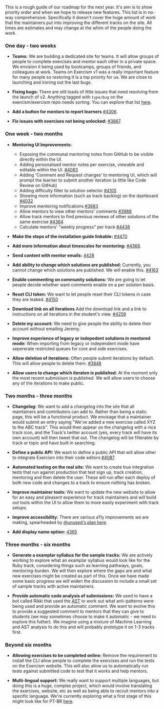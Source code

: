 This is a rough guide of our roadmap for the next year. It's aim is to show priority order and when we hope to release new features. This list is in no-way comprehensive. Specifically it doesn't cover the huge amount of work that the maintainers put into improving the different tracks on the site. All times are estimates and may change at the whim of the people doing the work.

### One day - two weeks

- **Teams:** We are building a dedicated site for teams. It will allow groups of people to complete exercises and mentor each other in a private space. We envision it being used by bootcamps, groups of friends, and colleagues at work. Teams on Exercism v1 was a really important feature for many people so restoring it is a top priority for us. We are close to launching and ironing out the last bugs.

- **Fixing bugs:** There are still loads of little issues that need resolving from the launch of v2. Anything tagged with `type/bug` on the exercism/exercism repo needs sorting. You can explore that list [here](https://github.com/exercism/exercism/issues?q=is%3Aissue+is%3Aopen+label%3Atype%2Fbug).

- **Add a button for mentors to report learners** [#4306](https://github.com/exercism/exercism/issues/4306).

- **Fix issues with exercises not being unlocked:** [#3867](https://github.com/exercism/exercism/issues/3867).

### One week - two months

- **Mentoring UI Improvements:**
  - Exposing the communal mentoring notes from GitHub to be visible directly within the UI.
  - Adding personalised mentor notes per exercise, viewable and editable within the UI. [#4083](https://github.com/exercism/exercism/issues/4083)
  - Adding 'Comment and Request changes' to mentoring UI, which will prompt the learner to submit another iteration (a little like Code Review on GitHub)
  - Adding difficulty filter to solution selector [#4105](https://github.com/exercism/exercism/issues/4105)
  - Showing more information (such as track backlog) on the dashboard [#4032](https://github.com/exercism/exercism/issues/4032)
  - Improve mentoring notifications [#3883](https://github.com/exercism/exercism/issues/3883)
  - Allow mentors to view other mentors' comments [#3988](https://github.com/exercism/exercism/issues/3988)
  - Allow track mentors to find previous reviews of other solutions of the same exercise [#4364](https://github.com/exercism/exercism/issues/4364)
  - Calculate mentors' "weekly progress" per track [#4438](https://github.com/exercism/exercism/issues/4438)

- **Make the steps of the installation guide linkable:** [#4470](https://github.com/exercism/exercism/issues/4470)

- **Add more information about timescales for mentoring:** [#4368](https://github.com/exercism/exercism/issues/4368).

- **Send content with mentor emails:** [4428](https://github.com/exercism/exercism/issues/4428)

- **Add ability to change which solutions are published:** Currently, you cannot change which solutions are published. We will enable this. [#4163](https://github.com/exercism/exercism/issues/4163)

- **Enable commenting on community solutions:** We are going to let people decide whether want comments enable on a per solution basis.

- **Reset CLI token:** We want to let people reset their CLI tokens in case they are leaked. [#4150](https://github.com/exercism/exercism/issues/4150)

- **Download link on all iterations** Add the download link and a link to instructions on all iterations in the student's view. [#4259](https://github.com/exercism/exercism/issues/4259)

- **Delete my account:** We need to give people the ability to delete their account without emailing Jeremy.

- **Improve experience of legacy or indepedent solutions in mentored mode:** When importing from legacy or independent mode have sepererate restricted queues for core and side exercises.

- **Allow deletion of iterations:** Often people submit iterations by default. This will allow people to delete them. [#3848](https://github.com/exercism/exercism/issues/3848)

- **Allow users to change which iteraton is published:** At the moment only the most recent submisison is published. We will allow users to choose any of the iterations to make public.

### Two months - three months

- **Changelog:** We want to add a changelog into the site that all maintainers and contributors can add to. Rather than being a static page, this will be a functional product. We envisage that a maintainer would submit an entry saying "We've added a new exercise called XYZ to the ABC track". This would then appear on the changelog with a nice track icon, and the Track's twitter account (yes, every track will have its own account) will then tweet that out. The changelog will be filterable by track or topic and have built in searching.

- **Define a public API:** We want to define a public API that will allow other to integrate Exercism into their code editors [#4087](https://github.com/exercism/exercism/issues/4087).

- **Automated testing on the real site:** We want to create true integration tests that run against production that test sign up, track creation, mentoring and then delete the user. These will run after each deploy of both new code and changes to a track to ensure nothing has broken.

- **Improve maintainer tools:** We want to update the new website to allow for an easy and pleasent experience for track maintainers and will build out tools within the UI to allow them to more easily experiment with track setups.

- **Improve accessibility:** There are various a11y improvements we are making, spearheaded by [@unused's plan here](https://github.com/exercism/website/pull/182).

- **Add display name option:** [4365](https://github.com/exercism/exercism/issues/4365)

### Three months - six months

- **Generate a examplar syllabus for the sample tracks:** We are actively working to explore what an examplar syllabus would look like for the Ruby track, considering things such as  learning pathways, goals, mentoring-burden. We will then explore where the gaps are and what new exercises might be created as part of this. Once we have made some basic progress we will widen the discussion to include a small set of sample tracks with active maintainers.

- **Provide automatic code analysis of submissions:** We used to have a bot called Rikki that used the [AST](https://en.wikipedia.org/wiki/Abstract_syntax_tree) to work out what anti-patterns were being used and provide an automatic comment. We want to evolve this to provide a suggested comment to mentors that they can give to students (we may sometimes choose to make it automatic - we need to explore this futher). We imagine using a mixture of Machine Learning and AST analysis to do this and will probably prototype it on 1-3 tracks first.

### Beyond six months

- **Allowing exercises to be completed online:** Remove the requirement to install the CLI allow people to complete the exercises and run the tests on the Exercism website. This will also allow us to automatically run tests against submitted code to test that it works and help mentors.

- **Multi-lingual support:** We really want to support multiple languages, but doing this is a huge, complex project, which would involve translating the exercises, website, etc as well as being able to recruit mentors into a specific language. We're currently exploring what a first stage of this might look like for PT-BR [here](https://github.com/exercism/exercism/issues/4207).
